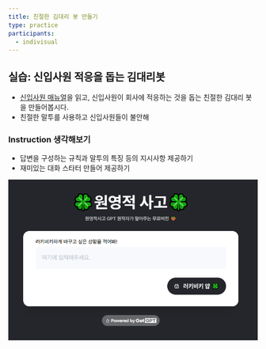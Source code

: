 ```yaml
---
title: 친절한 김대리 봇 만들기
type: practice
participants:
  - indivisual
---
```

## 실습: 신입사원 적응을 돕는 김대리봇

- [신입사원 매뉴얼](https://drive.google.com/file/d/1N8xgDXkxkYVYKXF9lp3AECtLzx3Syi8o/view?usp=drive_link)을 읽고, 신입사원이 회사에 적응하는 것을 돕는 친절한 김대리 봇을 만들어봅시다.
- 친절한 말투를 사용하고 신입사원들이 불안해

### Instruction 생각해보기

- 답변을 구성하는 규칙과 말투의 특징 등의 지시사항 제공하기
- 재미있는 대화 스타터 만들어 제공하기

![](../attachments/gpt-wonyoung-thinking.png)